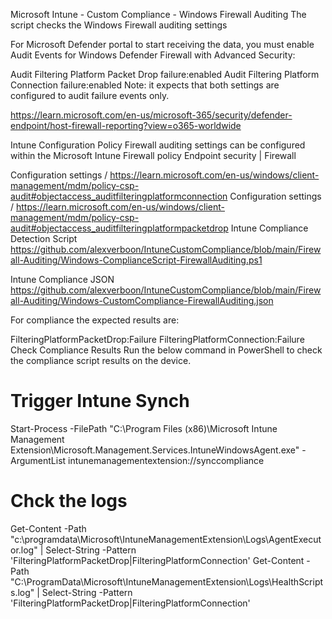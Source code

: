 Microsoft Intune - Custom Compliance - Windows Firewall Auditing
The script checks the Windows Firewall auditing settings

For Microsoft Defender portal to start receiving the data, you must enable Audit Events for Windows Defender Firewall with Advanced Security:

Audit Filtering Platform Packet Drop failure:enabled
Audit Filtering Platform Connection failure:enabled
Note: it expects that both settings are configured to audit failure events only.

https://learn.microsoft.com/en-us/microsoft-365/security/defender-endpoint/host-firewall-reporting?view=o365-worldwide

Intune Configuration Policy
Firewall auditing settings can be configured within the Microsoft Intune Firewall policy Endpoint security | Firewall

Configuration settings / https://learn.microsoft.com/en-us/windows/client-management/mdm/policy-csp-audit#objectaccess_auditfilteringplatformconnection
Configuration settings / https://learn.microsoft.com/en-us/windows/client-management/mdm/policy-csp-audit#objectaccess_auditfilteringplatformpacketdrop
Intune Compliance Detection Script
https://github.com/alexverboon/IntuneCustomCompliance/blob/main/Firewall-Auditing/Windows-ComplianceScript-FirewallAuditing.ps1

Intune Compliance JSON
https://github.com/alexverboon/IntuneCustomCompliance/blob/main/Firewall-Auditing/Windows-CustomCompliance-FirewallAuditing.json

For compliance the expected results are:

FilteringPlatformPacketDrop:Failure
FilteringPlatformConnection:Failure
Check Compliance Results
Run the below command in PowerShell to check the compliance script results on the device.

# Trigger Intune Synch
Start-Process -FilePath "C:\Program Files (x86)\Microsoft Intune Management Extension\Microsoft.Management.Services.IntuneWindowsAgent.exe" -ArgumentList intunemanagementextension://synccompliance
# Chck the logs
Get-Content -Path "c:\programdata\Microsoft\IntuneManagementExtension\Logs\AgentExecutor.log" | Select-String -Pattern 'FilteringPlatformPacketDrop|FilteringPlatformConnection'
Get-Content -Path "C:\ProgramData\Microsoft\IntuneManagementExtension\Logs\HealthScripts.log" | Select-String -Pattern 'FilteringPlatformPacketDrop|FilteringPlatformConnection' 
